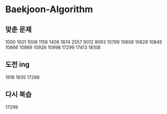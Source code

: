 # Baekjoon-Algorithm

## 맞춘 문제
1000 1001 1008 1158 1406 1874 2557 9012 9093 10799 10808 10828 10845 10866 10869 10926 10998 17299 17413 18108

## 도전 ing
1918 1935 17298

## 다시 복습
17299
